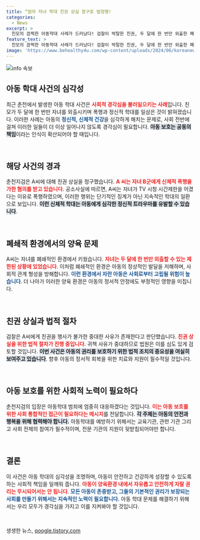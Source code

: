 ```yaml
---
title: “엄마 자녀 학대 친권 상실 청구로 법정행!
categories:
  - News
excerpt: >
  친모의 끔찍한 아동학대 사례가 드러났다! 검찰이 박탈한 친권, 두 달에 한 번만 외출한 폐쇄적 환경에서 성장한 아들과의 끔찍한 현실, 그리고 병원형 Wee센터 입소를 위한 법적 절차가 시작된다. 
feature_text: >
  친모의 끔찍한 아동학대 사례가 드러났다! 검찰이 박탈한 친권, 두 달에 한 번만 외출한 폐쇄적 환경에서 성장한 아들과의 끔찍한 현실, 그리고 병원형 Wee센터 입소를 위한 법적 절차가 시작된다. 
image: 'https://www.behealthy4u.com/wp-content/uploads/2024/06/koreanews.jpg'
---
```


<p><img src="https://www.behealthy4u.com/wp-content/uploads/2024/06/koreanews.jpg" alt="info 속보" /></p>

<h2 data-ke-size="size26">아동 학대 사건의 심각성</h2>

<p data-ke-size="size16">최근 춘천에서 발생한 아동 학대 사건은 <b><span style="color: #ee2323;">사회적 경각심을 불러일으키는 사례</span></b>입니다. 친모가 두 달에 한 번만 자녀를 외출시키며 폭행과 정신적 학대를 일삼은 것이 밝혀졌습니다. 이러한 사례는 아동의 <b><span style="color: #1a5490;">정신적, 신체적 건강</span></b>을 심각하게 해치는 문제로, 사회 전반에 걸쳐 이러한 일들이 더 이상 일어나지 않도록 경각심이 필요합니다. <b><span style="background-color: #21538527;">아동 보호는 공동의 책임</span></b>이라는 인식이 확산되어야 할 때입니다.</p>

<p data-ke-size="size16">&nbsp;</p>

<h2 data-ke-size="size26">해당 사건의 경과</h2>

<p data-ke-size="size16">춘천지검은 A씨에 대해 친권 상실을 청구했습니다. <b><span style="color: #ee2323;">A 씨는 자녀 B군에게 신체적 폭행을 가한 혐의를 받고 있습니다</span></b>. 공소사실에 따르면, A씨는 자녀가 TV 시청 시간제한을 어겼다는 이유로 폭행하였으며, 이러한 행위는 단기적인 징계가 아닌 지속적인 학대의 일환으로 보입니다. <b><span style="background-color: #21538527;">이런 신체적 학대는 아동에게 심각한 정신적 트라우마를 유발할 수 있습니다</span></b>.</p>

<p data-ke-size="size16">&nbsp;</p>

<h2 data-ke-size="size26">폐쇄적 환경에서의 양육 문제</h2>

<p data-ke-size="size16">A씨는 자녀를 폐쇄적인 환경에서 키웠습니다. <b><span style="color: #ee2323;">자녀는 두 달에 한 번만 외출할 수 있는 제한된 상황에 있었습니다</span></b>. 이처럼 폐쇄적인 환경은 아동의 정상적인 발달을 저해하며, 사회적 관계 형성을 방해합니다. <b><span style="color: #1a5490;">이런 환경에서 자란 아동은 사회로부터 고립될 위험이 높습니다</span></b>. 더 나아가 이러한 양육 환경은 아동의 정서적 안정에도 부정적인 영향을 미칩니다.</p>

<p data-ke-size="size16">&nbsp;</p>

<h2 data-ke-size="size26">친권 상실과 법적 절차</h2>

<p data-ke-size="size16">검찰은 A씨에게 친권을 행사가 불가한 중대한 사유가 존재한다고 판단했습니다. <b><span style="color: #ee2323;">친권 상실을 위한 법적 절차가 진행 중입니다</span></b>. 귀책 사유가 중대하므로 법원은 이를 심도 있게 검토할 것입니다. <b><span style="background-color: #21538527;">이번 사건은 아동의 권리를 보호하기 위한 법적 조치의 중요성을 여실히 보여주고 있습니다</span></b>. 향후 아동의 정서적 회복을 위한 치료와 지원이 필수적일 것입니다.</p>

<p data-ke-size="size16">&nbsp;</p>

<h2 data-ke-size="size26">아동 보호를 위한 사회적 노력이 필요하다</h2>

<p data-ke-size="size16">춘천지검의 입장은 아동학대 범죄에 엄중히 대응하겠다는 것입니다. <b><span style="color: #ee2323;">이는 아동 보호를 위한 사회 통합적인 접근이 필요하다는 메시지</span></b>를 전달합니다. <b><span style="background-color: #21538527;">각 주체는 아동의 안전과 행복을 위해 협력해야 합니다.</span></b> 아동학대를 예방하기 위해서는 교육기관, 관련 기관 그리고 사회 전체의 참여가 필수적이며, 전문 기관의 지원이 뒷받침되어야만 합니다.</p>

<p data-ke-size="size16">&nbsp;</p>

<h2 data-ke-size="size26">결론</h2>

<p data-ke-size="size16">이 사건은 아동 학대의 심각성을 조명하며, 아동이 안전하고 건강하게 성장할 수 있도록 하는 사회적 책임을 일깨워 줍니다. <b><span style="color: #ee2323;">아동이 양육환경 내에서 자유롭고 안전하게 자랄 권리는 무시되어서는 안 됩니다</span></b>. <b><span style="color: #1a5490;">모든 아동이 존중받고, 그들의 기본적인 권리가 보장되는 사회를 만들기 위해서는 지속적인 노력이 필요합니다.</span></b> 아동 학대 문제를 해결하기 위해서는 우리 모두가 경각심을 가지고 이를 지켜봐야 할 것입니다.</p> 

<p data-ke-size="size16">&nbsp;</p>
생생한 뉴스, <a href="https://qoogle.tistory.com" rel="dofollow">qoogle.tistory.com</a>


